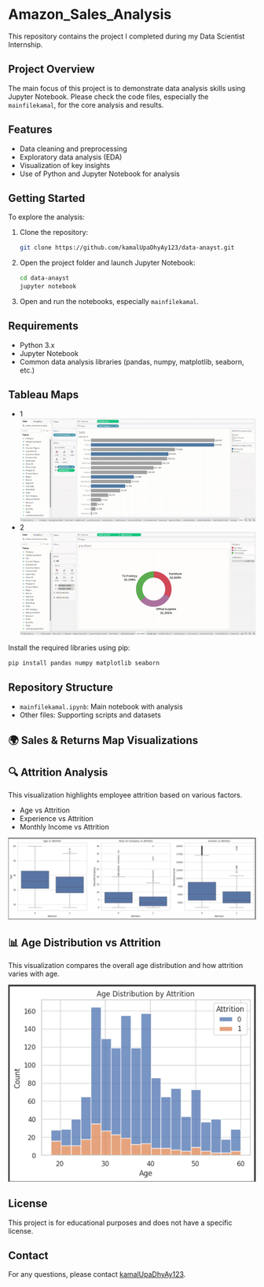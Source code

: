 # Amazon_Sales_Analysis

This repository contains the project I completed during my Data Scientist Internship.

## Project Overview

The main focus of this project is to demonstrate data analysis skills using Jupyter Notebook. Please check the code files, especially the `mainfilekamal`, for the core analysis and results.

## Features

- Data cleaning and preprocessing
- Exploratory data analysis (EDA)
- Visualization of key insights
- Use of Python and Jupyter Notebook for analysis

## Getting Started

To explore the analysis:

1. Clone the repository:
   ```bash
   git clone https://github.com/kamalUpaDhyAy123/data-anayst.git
   ```
2. Open the project folder and launch Jupyter Notebook:
   ```bash
   cd data-anayst
   jupyter notebook
   ```
3. Open and run the notebooks, especially `mainfilekamal`.

## Requirements

- Python 3.x
- Jupyter Notebook
- Common data analysis libraries (pandas, numpy, matplotlib, seaborn, etc.)

## Tableau Maps
- 1
 ![Amazon Sales Analysis Demo](https://github.com/kamalUpaDhyAy123/Amazon_Sales_Analysis/blob/main/images/new1.gif?raw=true)
- 2
![Amazon Sales Analysis Demo](https://github.com/kamalUpaDhyAy123/Amazon_Sales_Analysis/blob/main/images/new2.gif?raw=true)



Install the required libraries using pip:
```bash
pip install pandas numpy matplotlib seaborn
```

## Repository Structure

- `mainfilekamal.ipynb`: Main notebook with analysis
- Other files: Supporting scripts and datasets

## 🌍 Sales & Returns Map Visualizations

## 🔍 Attrition Analysis

This visualization highlights employee attrition based on various factors.

- Age vs Attrition
- Experience vs Attrition
- Monthly Income vs Attrition

<p align="center">
  <img src="https://github.com/kamalUpaDhyAy123/Amazon_Sales_Analysis/blob/main/images/Screenshot%202025-07-14%20113348.png" alt="Sales and Returns Maps" width="800"/>
</p>

## 📊 Age Distribution vs Attrition

This visualization compares the overall age distribution and how attrition varies with age.

<p align="center">
  <img src="https://github.com/kamalUpaDhyAy123/Amazon_Sales_Analysis/blob/main/images/Screenshot%202025-07-14%20113332.png" alt="Age vs Attrition" width="800"/>
</p>

## License

This project is for educational purposes and does not have a specific license.

## Contact

For any questions, please contact [kamalUpaDhyAy123](https://github.com/kamalUpaDhyAy123).
